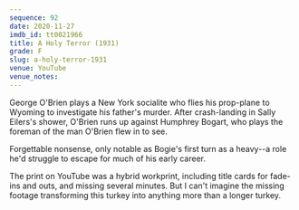```yaml
---
sequence: 92
date: 2020-11-27
imdb_id: tt0021966
title: A Holy Terror (1931)
grade: F
slug: a-holy-terror-1931
venue: YouTube
venue_notes:
---
```


George O'Brien plays a New York socialite who flies his prop-plane to Wyoming to investigate his father's murder. After crash-landing in Sally Eilers's shower, O'Brien runs up against Humphrey Bogart, who plays the foreman of the man O'Brien flew in to see.

<!-- end -->

Forgettable nonsense, only notable as Bogie's first turn as a heavy--a role he'd struggle to escape for much of his early career.

The print on YouTube was a hybrid workprint, including title cards for fade-ins and outs, and missing several minutes. But I can't imagine the missing footage transforming this turkey into anything more than a longer turkey.
